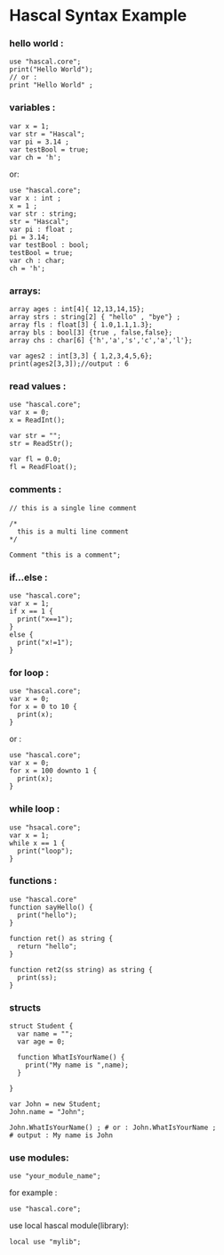 # Hascal Syntax Example

### hello world :
```
use "hascal.core";
print("Hello World");
// or :
print "Hello World" ;
```
### variables :
```
var x = 1;
var str = "Hascal";
var pi = 3.14 ;
var testBool = true;
var ch = 'h';
```
or:
```
use "hascal.core";
var x : int ;
x = 1 ;
var str : string;
str = "Hascal";
var pi : float ;
pi = 3.14;
var testBool : bool;
testBool = true;
var ch : char;
ch = 'h';
```
### arrays:
```
array ages : int[4]{ 12,13,14,15};
array strs : string[2] { "hello" , "bye"} ;
array fls : float[3] { 1.0,1.1,1.3};
array bls : bool[3] {true , false,false};
array chs : char[6] {'h','a','s','c','a','l'}; 

var ages2 : int[3,3] { 1,2,3,4,5,6};
print(ages2[3,3]);//output : 6
```
### read values :
```
use "hascal.core";
var x = 0;
x = ReadInt();

var str = "";
str = ReadStr();

var fl = 0.0;
fl = ReadFloat();
```
### comments :
```
// this is a single line comment

/*
  this is a multi line comment
*/

Comment "this is a comment";
```
### if...else :
```
use "hascal.core";
var x = 1;
if x == 1 {
  print("x==1");
}
else {
  print("x!=1");
}

```
### for loop :
```
use "hascal.core";
var x = 0;
for x = 0 to 10 {
  print(x);
}
```

or :
```
use "hascal.core";
var x = 0;
for x = 100 downto 1 {
  print(x);
}
```
### while loop :
```
use "hsacal.core";
var x = 1;
while x == 1 {
  print("loop");
}
```
### functions :
```
use "hascal.core"
function sayHello() {
  print("hello");
}

function ret() as string {
  return "hello";
}

function ret2(ss string) as string {
  print(ss);
}
```
### structs
```
struct Student {
  var name = "";
  var age = 0;
  
  function WhatIsYourName() {
    print("My name is ",name);
  }
  
}

var John = new Student;
John.name = "John";

John.WhatIsYourName() ; # or : John.WhatIsYourName ;
# output : My name is John
```

### use modules:
```
use "your_module_name";
```
for example :
```
use "hascal.core";
```

use local hascal module(library):
```
local use "mylib";
```
